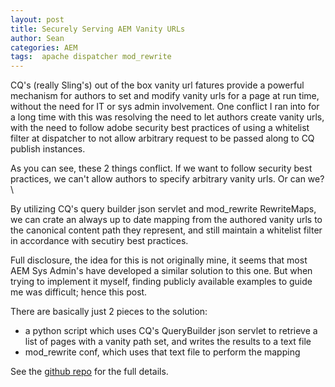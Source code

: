 ```yaml
---
layout: post
title: Securely Serving AEM Vanity URLs
author: Sean
categories: AEM
tags:  apache dispatcher mod_rewrite
---
```

CQ's (really Sling's) out of the box vanity url fatures provide a powerful mechanism for authors to set and modify vanity urls for a page at run time, without the need for IT or sys admin involvement.  One conflict I ran into for a long time with this was resolving the need to let authors create vanity urls, with the need to follow adobe security best practices of using a whitelist filter at dispatcher to not allow arbitrary request to be passed along to CQ publish instances.

As you can see, these 2 things conflict.  If we want to follow security best practices, we can't allow authors to specify arbitrary vanity urls.  Or can we?\
<!--more-->

By utilizing CQ's query builder json servlet and mod_rewrite RewriteMaps, we can crate an always up to date mapping from the authored vanity urls to the canonical content path they represent, and still maintain a whitelist filter in accordance with secutiry best practices. 

Full disclosure, the idea for this is not originally mine, it seems that most AEM Sys Admin's have developed a similar solution to this one.  But when trying to implement it myself, finding publicly available examples to guide me was difficult; hence this post.

There are basically just 2 pieces to the solution:

 *  a python script which uses CQ's QueryBuilder json servlet to retrieve a list of pages with a vanity path set, and writes the results to a text file
  *  mod_rewrite conf, which uses that text file to perform the mapping

See the [github repo][1] for the full details.

[1]: https://github.com/shsteimer/aem-vanity-mapper